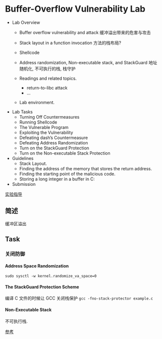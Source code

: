 # Buffer-Overflow Vulnerability Lab

- Lab Overview
    - Buffer overflow vulnerability and attack 缓冲溢出带来的危害与攻击
    - Stack layout in a function invocation 方法的栈布局?
    - Shellcode 
    - Address randomization, Non-executable stack, and StackGuard 地址随机化, 不可执行的栈, 栈守护

    - Readings and related topics. 
        - return-to-libc attack
        - ...

    - Lab environment. 
- Lab Tasks
    - Turning Off Countermeasures
    - Running Shellcode
    - The Vulnerable Program
    - Exploiting the Vulnerability
    - Defeating dash’s Countermeasure
    - Defeating Address Randomization
    - Turn on the StackGuard Protection
    - Turn on the Non-executable Stack Protection
- Guidelines
    - Stack Layout. 
    - Finding the address of the memory that stores the return address.
    - Finding the starting point of the malicious code.
    - Storing a long integer in a buffer in C:
- Submission

[实验指导](https://seedsecuritylabs.org/Labs_16.04/PDF/Buffer_Overflow.pdf)

## 简述

缓冲区溢出

## Task

### 关闭防御

#### Address Space Randomization 

`sudo sysctl -w kernel.randomize_va_space=0`

#### The StackGuard Protection Scheme

编译 C 文件的时候让 GCC 关闭栈保护
`gcc -fno-stack-protector example.c`

#### Non-Executable Stack
不可执行栈. 

[参考](https://blog.csdn.net/zither/article/details/443603)

